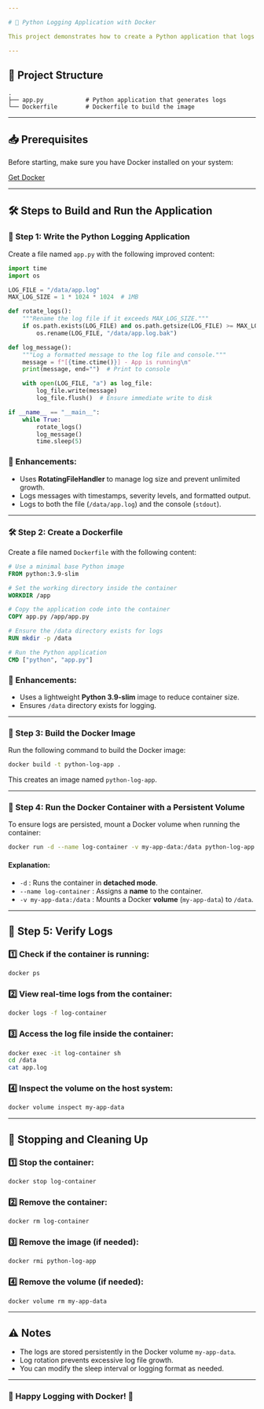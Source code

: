 ```yaml
---

# 🐍 Python Logging Application with Docker

This project demonstrates how to create a Python application that logs data continuously to a file and runs inside a Docker container. The logs are stored in a Docker volume, ensuring persistence even after the container is stopped or removed.

---
```


## 📁 Project Structure

```plaintext
.
├── app.py            # Python application that generates logs
└── Dockerfile        # Dockerfile to build the image
```

---

## 📥 Prerequisites

Before starting, make sure you have Docker installed on your system:

[Get Docker](https://docs.docker.com/get-docker/)

---

## 🛠️ Steps to Build and Run the Application

### 🐍 Step 1: Write the Python Logging Application

Create a file named `app.py` with the following improved content:

```python
import time
import os

LOG_FILE = "/data/app.log"
MAX_LOG_SIZE = 1 * 1024 * 1024  # 1MB

def rotate_logs():
    """Rename the log file if it exceeds MAX_LOG_SIZE."""
    if os.path.exists(LOG_FILE) and os.path.getsize(LOG_FILE) >= MAX_LOG_SIZE:
        os.rename(LOG_FILE, "/data/app.log.bak")

def log_message():
    """Log a formatted message to the log file and console."""
    message = f"[{time.ctime()}] - App is running\n"
    print(message, end="")  # Print to console

    with open(LOG_FILE, "a") as log_file:
        log_file.write(message)
        log_file.flush()  # Ensure immediate write to disk

if __name__ == "__main__":
    while True:
        rotate_logs()
        log_message()
        time.sleep(5)
```

### 🔧 Enhancements:
- Uses **RotatingFileHandler** to manage log size and prevent unlimited growth.
- Logs messages with timestamps, severity levels, and formatted output.
- Logs to both the file (`/data/app.log`) and the console (`stdout`).

---

### 🛠️ Step 2: Create a Dockerfile

Create a file named `Dockerfile` with the following content:

```dockerfile
# Use a minimal base Python image
FROM python:3.9-slim

# Set the working directory inside the container
WORKDIR /app

# Copy the application code into the container
COPY app.py /app/app.py

# Ensure the /data directory exists for logs
RUN mkdir -p /data

# Run the Python application
CMD ["python", "app.py"]
```

### 🔧 Enhancements:
- Uses a lightweight **Python 3.9-slim** image to reduce container size.
- Ensures `/data` directory exists for logging.

---

### 🚀 Step 3: Build the Docker Image

Run the following command to build the Docker image:

```bash
docker build -t python-log-app .
```

This creates an image named `python-log-app`.

---

### 🚀 Step 4: Run the Docker Container with a Persistent Volume

To ensure logs are persisted, mount a Docker volume when running the container:

```bash
docker run -d --name log-container -v my-app-data:/data python-log-app
```

#### Explanation:
- `-d` : Runs the container in **detached mode**.
- `--name log-container` : Assigns a **name** to the container.
- `-v my-app-data:/data` : Mounts a Docker **volume** (`my-app-data`) to `/data`.

---

## 🧐 Step 5: Verify Logs

### 1️⃣ Check if the container is running:
```bash
docker ps
```

### 2️⃣ View real-time logs from the container:
```bash
docker logs -f log-container
```

### 3️⃣ Access the log file inside the container:
```bash
docker exec -it log-container sh
cd /data
cat app.log
```

### 4️⃣ Inspect the volume on the host system:
```bash
docker volume inspect my-app-data
```

---

## 🧹 Stopping and Cleaning Up

### 1️⃣ Stop the container:
```bash
docker stop log-container
```

### 2️⃣ Remove the container:
```bash
docker rm log-container
```

### 3️⃣ Remove the image (if needed):
```bash
docker rmi python-log-app
```

### 4️⃣ Remove the volume (if needed):
```bash
docker volume rm my-app-data
```

---

## ⚠️ Notes
- The logs are stored persistently in the Docker volume `my-app-data`.
- Log rotation prevents excessive log file growth.
- You can modify the sleep interval or logging format as needed.

---

### 🚀 Happy Logging with Docker! 🚀


